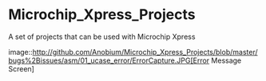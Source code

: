 # Microchip_Xpress_Projects
A set of projects that can be used with Microchip Xpress


image::http://github.com/Anobium/Microchip_Xpress_Projects/blob/master/bugs%2Bissues/asm/01_ucase_error/ErrorCapture.JPG[Error Message Screen]
